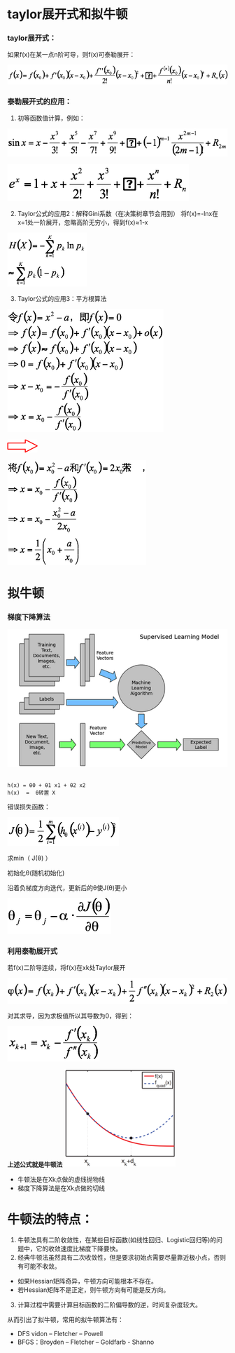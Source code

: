 
# taylor展开式和拟牛顿

### taylor展开式：

如果f(x)在某一点n阶可导，则f(x)可泰勒展开：

![](1.png)

### 泰勒展开式的应用：

1. 初等函数值计算，例如：

![](2.png)

![](3.png)

2. Taylor公式的应用2：解释Gini系数（在决策树章节会用到）
将f(x)=-lnx在x=1处一阶展开，忽略高阶无穷小，得到f(x)≈1-x

![](4.png)

3. Taylor公式的应用3：平方根算法

![](5.png)

![](6.png)

![](7.png)

# 拟牛顿
### 梯度下降算法


![](20150205172558_604.png)

<pre><code>
h(x) = θ0 + θ1 x1 + θ2 x2
h(x)  =  θ转置 X
</pre></code>
错误损失函数：

![](8.png)

求min（ J(θ) ）

初始化θ(随机初始化)

沿着负梯度方向迭代，更新后的θ使J(θ)更小

![](9.png)

### 利用泰勒展开式
若f(x)二阶导连续，将f(x)在xk处Taylor展开

![](10.png)

对其求导，因为求极值所以其导数为0，得到：

![](11.png)

**上述公式就是牛顿法**
![](12.png)


* 牛顿法是在Xk点做的虚线抛物线
* 梯度下降算法是在Xk点做的切线

# 牛顿法的特点：
1. 牛顿法具有二阶收敛性，在某些目标函数(如线性回归、Logistic回归等)的问题中，它的收敛速度比梯度下降要快。
2. 经典牛顿法虽然具有二次收敛性，但是要求初始点需要尽量靠近极小点，否则有可能不收敛。
* 如果Hessian矩阵奇异，牛顿方向可能根本不存在。
* 若Hessian矩阵不是正定，则牛顿方向有可能是反方向。
3. 计算过程中需要计算目标函数的二阶偏导数的逆，时间复杂度较大。

从而引出了拟牛顿，常用的拟牛顿算法有：

* DFS vidon – Fletcher – Powell
* BFGS：Broyden – Fletcher – Goldfarb - Shanno
